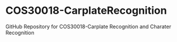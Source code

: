 # COS30018-CarplateRecognition
GitHub Repository for COS30018-Carplate Recognition and Charater Recognition
